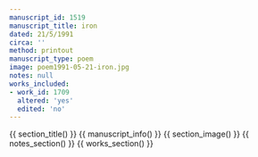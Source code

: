 ```yaml
---
manuscript_id: 1519
manuscript_title: iron
dated: 21/5/1991
circa: ''
method: printout
manuscript_type: poem
image: poem1991-05-21-iron.jpg
notes: null
works_included:
- work_id: 1709
  altered: 'yes'
  edited: 'no'
---
```


{{ section_title() }}
{{ manuscript_info() }}
{{ section_image() }}
{{ notes_section() }}
{{ works_section() }}
